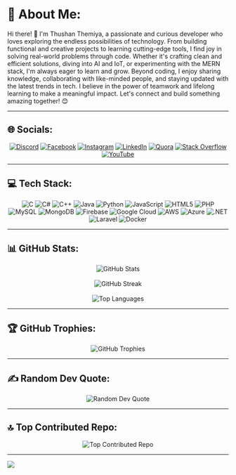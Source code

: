 # 💫 About Me:
Hi there! 👋 
I'm Thushan Themiya, a passionate and curious developer who loves exploring the endless possibilities of technology. From building functional and creative projects to learning cutting-edge tools, I find joy in solving real-world problems through code. Whether it's crafting clean and efficient solutions, diving into AI and IoT, or experimenting with the MERN stack, I'm always eager to learn and grow.
Beyond coding, I enjoy sharing knowledge, collaborating with like-minded people, and staying updated with the latest trends in tech. I believe in the power of teamwork and lifelong learning to make a meaningful impact. Let's connect and build something amazing together! 😊

---

## 🌐 Socials:
<div align="center">
  <a href="https://discord.gg/h8Xwq5q3"><img src="https://img.shields.io/badge/Discord-%237289DA.svg?logo=discord&logoColor=white" alt="Discord"></a>
  <a href="https://www.facebook.com/themiya.thushan"><img src="https://img.shields.io/badge/Facebook-%231877F2.svg?logo=Facebook&logoColor=white" alt="Facebook"></a>
  <a href="https://www.instagram.com/thushan_themiya"><img src="https://img.shields.io/badge/Instagram-%23E4405F.svg?logo=Instagram&logoColor=white" alt="Instagram"></a>
  <a href="https://www.linkedin.com/in/thushan-themiya-0579201aa/"><img src="https://img.shields.io/badge/LinkedIn-%230077B5.svg?logo=linkedin&logoColor=white" alt="LinkedIn"></a>
  <a href="https://quora.com/profile/thushan_themiya"><img src="https://img.shields.io/badge/Quora-%23B92B27.svg?logo=Quora&logoColor=white" alt="Quora"></a>
  <a href="https://stackoverflow.com/users/your-profile-id"><img src="https://img.shields.io/badge/-Stackoverflow-FE7A16?logo=stack-overflow&logoColor=white" alt="Stack Overflow"></a>
  <a href="https://www.youtube.com/@thushanthemiya3862"><img src="https://img.shields.io/badge/YouTube-%23FF0000.svg?logo=YouTube&logoColor=white" alt="YouTube"></a>
</div>

---

## 💻 Tech Stack:
<div align="center">
  <img src="https://img.shields.io/badge/c-%2300599C.svg?style=for-the-badge&logo=c&logoColor=white" alt="C">
  <img src="https://img.shields.io/badge/c%23-%23239120.svg?style=for-the-badge&logo=csharp&logoColor=white" alt="C#">
  <img src="https://img.shields.io/badge/c++-%2300599C.svg?style=for-the-badge&logo=c%2B%2B&logoColor=white" alt="C++">
  <img src="https://img.shields.io/badge/java-%23ED8B00.svg?style=for-the-badge&logo=openjdk&logoColor=white" alt="Java">
  <img src="https://img.shields.io/badge/python-3670A0?style=for-the-badge&logo=python&logoColor=ffdd54" alt="Python">
  <img src="https://img.shields.io/badge/javascript-%23323330.svg?style=for-the-badge&logo=javascript&logoColor=%23F7DF1E" alt="JavaScript">
  <img src="https://img.shields.io/badge/html5-%23E34F26.svg?style=for-the-badge&logo=html5&logoColor=white" alt="HTML5">
  <img src="https://img.shields.io/badge/php-%23777BB4.svg?style=for-the-badge&logo=php&logoColor=white" alt="PHP">
  <img src="https://img.shields.io/badge/mysql-4479A1.svg?style=for-the-badge&logo=mysql&logoColor=white" alt="MySQL">
  <img src="https://img.shields.io/badge/MongoDB-%234ea94b.svg?style=for-the-badge&logo=mongodb&logoColor=white" alt="MongoDB">
  <img src="https://img.shields.io/badge/Firebase-%23039BE5.svg?style=for-the-badge&logo=firebase" alt="Firebase">
  <img src="https://img.shields.io/badge/GoogleCloud-%234285F4.svg?style=for-the-badge&logo=google-cloud&logoColor=white" alt="Google Cloud">
  <img src="https://img.shields.io/badge/AWS-%23FF9900.svg?style=for-the-badge&logo=amazon-aws&logoColor=white" alt="AWS">
  <img src="https://img.shields.io/badge/azure-%230072C6.svg?style=for-the-badge&logo=microsoftazure&logoColor=white" alt="Azure">
  <img src="https://img.shields.io/badge/.NET-5C2D91?style=for-the-badge&logo=.net&logoColor=white" alt=".NET">
  <img src="https://img.shields.io/badge/laravel-%23FF2D20.svg?style=for-the-badge&logo=laravel&logoColor=white" alt="Laravel">
  <img src="https://img.shields.io/badge/docker-%230db7ed.svg?style=for-the-badge&logo=docker&logoColor=white" alt="Docker">
</div>

---

## 📊 GitHub Stats:
<div align="center">
  <img src="https://github-readme-stats.vercel.app/api?username=07themiya&theme=dark&hide_border=false&include_all_commits=true&count_private=true" alt="GitHub Stats">
  <br /> <br />
  <img src="https://github-readme-streak-stats.herokuapp.com/?user=07themiya&theme=dark&hide_border=false" alt="GitHub Streak">
  <br /> <br />
  <img src="https://github-readme-stats.vercel.app/api/top-langs/?username=07themiya&theme=dark&hide_border=false&layout=compact" alt="Top Languages">
</div>

---

## 🏆 GitHub Trophies:
<div align="center">
  <img src="https://github-profile-trophy.vercel.app/?username=07themiya&theme=radical&no-frame=false&no-bg=true&margin-w=4" alt="GitHub Trophies">
</div>

---

## ✍️ Random Dev Quote:
<div align="center">
  <img src="https://quotes-github-readme.vercel.app/api?type=horizontal&theme=radical" alt="Random Dev Quote">
</div>

---

## 🔝 Top Contributed Repo:
<div align="center">
  <img src="https://github-contributor-stats.vercel.app/api?username=07themiya&limit=5&theme=dark&combine_all_yearly_contributions=true" alt="Top Contributed Repo">
</div>

---

[![](https://visitcount.itsvg.in/api?id=07themiya&icon=0&color=0)](https://visitcount.itsvg.in)

<!-- Proudly created with GPRM ( https://gprm.itsvg.in ) -->
